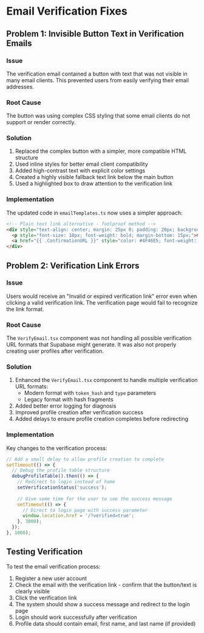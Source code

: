 # Email Verification Fixes

## Problem 1: Invisible Button Text in Verification Emails

### Issue
The verification email contained a button with text that was not visible in many email clients. This prevented users from easily verifying their email addresses.

### Root Cause
The button was using complex CSS styling that some email clients do not support or render correctly.

### Solution
1. Replaced the complex button with a simpler, more compatible HTML structure
2. Used inline styles for better email client compatibility
3. Added high-contrast text with explicit color settings
4. Created a highly visible fallback text link below the main button
5. Used a highlighted box to draw attention to the verification link

### Implementation
The updated code in `emailTemplates.ts` now uses a simpler approach:

```html
<!-- Plain text link alternative - foolproof method -->
<div style="text-align: center; margin: 25px 0; padding: 20px; background-color: #f5f5f5; border-radius: 8px;">
  <p style="font-size: 18px; font-weight: bold; margin-bottom: 15px;">Click the link below to verify your email:</p>
  <a href="{{ .ConfirmationURL }}" style="color: #4F46E5; font-weight: bold; font-size: 16px; text-decoration: underline; word-break: break-all;">{{ .ConfirmationURL }}</a>
</div>
```

## Problem 2: Verification Link Errors

### Issue
Users would receive an "Invalid or expired verification link" error even when clicking a valid verification link. The verification page would fail to recognize the link format.

### Root Cause
The `VerifyEmail.tsx` component was not handling all possible verification URL formats that Supabase might generate. It was also not properly creating user profiles after verification.

### Solution
1. Enhanced the `VerifyEmail.tsx` component to handle multiple verification URL formats:
   - Modern format with `token_hash` and `type` parameters
   - Legacy format with hash fragments
2. Added better error logging for diagnosis
3. Improved profile creation after verification success
4. Added delays to ensure profile creation completes before redirecting

### Implementation
Key changes to the verification process:

```javascript
// Add a small delay to allow profile creation to complete
setTimeout(() => {
  // Debug the profile table structure
  debugProfileTable().then(() => {
    // Redirect to login instead of home
    setVerificationStatus('success');
    
    // Give some time for the user to see the success message
    setTimeout(() => {
      // Direct to login page with success parameter
      window.location.href = '/?verified=true'; 
    }, 3000);
  });
}, 1000);
```

## Testing Verification

To test the email verification process:

1. Register a new user account
2. Check the email with the verification link - confirm that the button/text is clearly visible
3. Click the verification link
4. The system should show a success message and redirect to the login page
5. Login should work successfully after verification
6. Profile data should contain email, first name, and last name (if provided)
